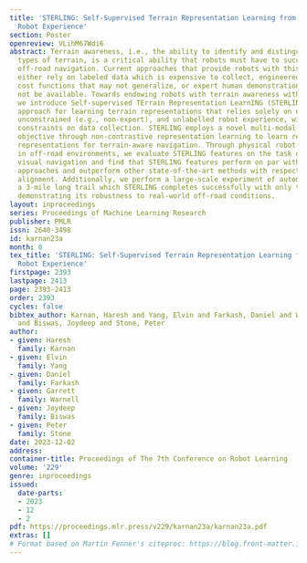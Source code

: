 ```yaml
---
title: 'STERLING: Self-Supervised Terrain Representation Learning from Unconstrained
  Robot Experience'
section: Poster
openreview: VLihM67Wdi6
abstract: Terrain awareness, i.e., the ability to identify and distinguish different
  types of terrain, is a critical ability that robots must have to succeed at autonomous
  off-road navigation. Current approaches that provide robots with this awareness
  either rely on labeled data which is expensive to collect, engineered features and
  cost functions that may not generalize, or expert human demonstrations which may
  not be available. Towards endowing robots with terrain awareness without these limitations,
  we introduce Self-supervised TErrain Representation LearnING (STERLING), a novel
  approach for learning terrain representations that relies solely on easy-to-collect,
  unconstrained (e.g., non-expert), and unlabelled robot experience, with no additional
  constraints on data collection. STERLING employs a novel multi-modal self-supervision
  objective through non-contrastive representation learning to learn relevant terrain
  representations for terrain-aware navigation. Through physical robot experiments
  in off-road environments, we evaluate STERLING features on the task of preference-aligned
  visual navigation and find that STERLING features perform on par with fully-supervised
  approaches and outperform other state-of-the-art methods with respect to preference
  alignment. Additionally, we perform a large-scale experiment of autonomously hiking
  a 3-mile long trail which STERLING completes successfully with only two manual interventions,
  demonstrating its robustness to real-world off-road conditions.
layout: inproceedings
series: Proceedings of Machine Learning Research
publisher: PMLR
issn: 2640-3498
id: karnan23a
month: 0
tex_title: 'STERLING: Self-Supervised Terrain Representation Learning from Unconstrained
  Robot Experience'
firstpage: 2393
lastpage: 2413
page: 2393-2413
order: 2393
cycles: false
bibtex_author: Karnan, Haresh and Yang, Elvin and Farkash, Daniel and Warnell, Garrett
  and Biswas, Joydeep and Stone, Peter
author:
- given: Haresh
  family: Karnan
- given: Elvin
  family: Yang
- given: Daniel
  family: Farkash
- given: Garrett
  family: Warnell
- given: Joydeep
  family: Biswas
- given: Peter
  family: Stone
date: 2023-12-02
address:
container-title: Proceedings of The 7th Conference on Robot Learning
volume: '229'
genre: inproceedings
issued:
  date-parts:
  - 2023
  - 12
  - 2
pdf: https://proceedings.mlr.press/v229/karnan23a/karnan23a.pdf
extras: []
# Format based on Martin Fenner's citeproc: https://blog.front-matter.io/posts/citeproc-yaml-for-bibliographies/
---
```

